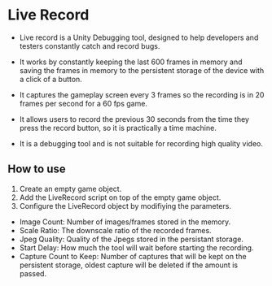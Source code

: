 # Live Record

- Live record is a Unity Debugging tool, designed to help developers and testers constantly catch and record bugs.

- It works by constantly keeping the last 600 frames in memory and saving the frames in memory to the persistent storage of the device with a click of a button.

- It captures the gameplay screen every 3 frames so the recording is in 20 frames per second for a 60 fps game.

- It allows users to record the previous 30 seconds from the time they press the record button, so it is practically a time machine.

- It is a debugging tool and is not suitable for recording high quality video.

## How to use

1) Create an empty game object.
2) Add the LiveRecord script on top of the empty game object.
3) Configure the LiveRecord object by modifiying the parameters.
  - Image Count: Number of images/frames stored in the memory.
  - Scale Ratio: The downscale ratio of the recorded frames.
  - Jpeg Quality: Quality of the Jpegs stored in the persistant storage.
  - Start Delay: How much the tool will wait before starting the recording.
  - Capture Count to Keep: Number of captures that will be kept on the persistent storage, oldest capture will be deleted if the amount is passed.
